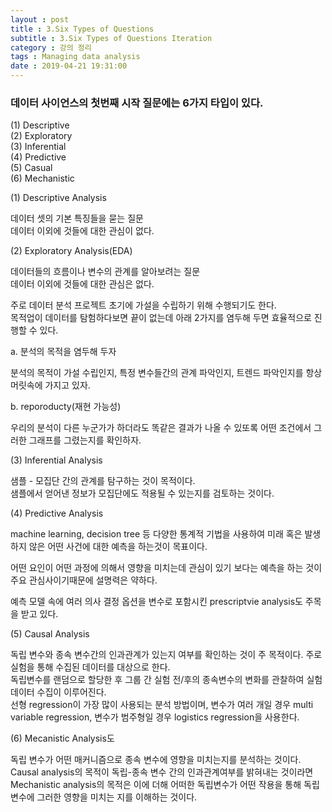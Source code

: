 ```yaml
---
layout : post
title : 3.Six Types of Questions
subtitle : 3.Six Types of Questions Iteration
category : 강의 정리
tags : Managing data analysis
date : 2019-04-21 19:31:00
---
```



### 데이터 사이언스의 첫번째 시작 질문에는 6가지 타입이 있다.

(1) Descriptive  
(2) Exploratory  
(3) Inferential  
(4) Predictive  
(5) Casual  
(6) Mechanistic  


 (1) Descriptive Analysis

 데이터 셋의 기본 특징들을 묻는 질문  
 데이터 이외에 것들에 대한 관심이 없다.    

 (2) Exploratory Analysis(EDA)

데이터들의 흐름이나 변수의 관계를 알아보려는 질문  
데이터 이외에 것들에 대한 관심은 없다.  

주로 데이터 분석 프로젝트 초기에 가설을 수립하기 위해 수행되기도 한다.  
목적업이 데이터를 탐험하다보면 끝이 없는데 아래 2가지를 염두해 두면 효율적으로 진행할 수 있다.  

a. 분석의 목적을 염두해 두자

분석의 목적이 가설 수립인지, 특정 변수들간의 관계 파악인지, 트렌드 파악인지를 항상 머릿속에 가지고 있자.  

b. reporoducty(재현 가능성)

우리의 분석이 다른 누군가가 하더라도 똑같은 결과가 나올 수 있또록 어떤 조건에서 그러한 그래프를 그렸는지를 확인하자.  

 (3) Inferential Analysis

 샘플 - 모집단 간의 관계를 탐구하는 것이 목적이다.  
 샘플에서 얻어낸 정보가 모집단에도 적용될 수 있는지를 검토하는 것이다.  

 (4) Predictive Analysis

 machine learning, decision tree 등 다양한 통계적 기법을 사용하여 미래 혹은 발생하지 않은 어떤 사건에 대한 예측을 하는것이 목표이다.  

 어떤 요인이 어떤 과정에 의해서 영향을 미치는데 관심이 있기 보다는 예측을 하는 것이 주요 관심사이기때문에 설명력은 약하다.  

 예측 모델 속에 여러 의사 결정 옵션을 변수로 포함시킨 prescriptvie analysis도 주목을 받고 있다.  

(5) Causal Analysis

독립 변수와 종속 변수간의 인과관계가 있는지 여부를 확인하는 것이 주 목적이다.
주로 실험을 통해 수집된 데이터를 대상으로 한다.  
독립변수를 랜덤으로 할당한 후 그룹 간 실험 전/후의 종속변수의 변화를 관찰하여 실험데이터 수집이 이루어진다.  
선형 regression이 가장 많이 사용되는 분석 방법이며, 변수가 여러 개일 경우 multi variable regression, 변수가 범주형일 경우 logistics regression을 사용한다.  

(6) Mecanistic Analysis도

독립 변수가 어떤 매커니즘으로 종속 변수에 영향을 미치는지를 분석하는 것이다.  
Causal analysis의 목적이 독립-종속 변수  간의 인과관계여부를 밝혀내는 것이라면 Mechanistic analysis의 목적은 이에 더해 어떠한 독립변수가 어떤 작용을 통해 독립 변수에 그러한 영향을 미치는 지를 이해하는 것이다.
